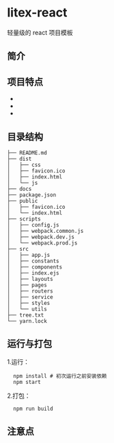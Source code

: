 # litex-react

轻量级的 react 项目模板

## 简介

## 项目特点

-
-
-

## 目录结构

```
├── README.md
├── dist
│   ├── css
│   ├── favicon.ico
│   ├── index.html
│   └── js
├── docs
├── package.json
├── public
│   ├── favicon.ico
│   └── index.html
├── scripts
│   ├── config.js
│   ├── webpack.common.js
│   ├── webpack.dev.js
│   └── webpack.prod.js
├── src
│   ├── app.js
│   ├── constants
│   ├── components
│   ├── index.ejs
│   ├── layouts
│   ├── pages
│   ├── routers
│   ├── service
│   ├── styles
│   └── utils
├── tree.txt
└── yarn.lock
```

## 运行与打包

1.运行：

```
  npm install # 初次运行之前安装依赖
  npm start
```

2.打包：

```
  npm run build
```

## 注意点
